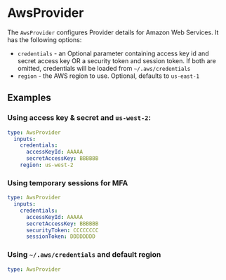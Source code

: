 # AwsProvider

The `AwsProvider` configures Provider details for Amazon Web Services. It has the following
options:
 * `credentials` - an Optional parameter containing access key id and secret access key OR a
   security token and session token. If both are omitted, credentials will be loaded from
   `~/.aws/credentials`
 * `region` - the AWS region to use. Optional, defaults to `us-east-1`

## Examples
### Using access key & secret and `us-west-2`:
```yaml
type: AwsProvider
  inputs:
    credentials:
      accessKeyId: AAAAA
      secretAccessKey: BBBBBB
    region: us-west-2
```

### Using temporary sessions for MFA
```yaml
type: AwsProvider
  inputs:
    credentials:
      accessKeyId: AAAAA
      secretAccessKey: BBBBBB
      securityToken: CCCCCCCC
      sessionToken: DDDDDDDD
```

### Using `~/.aws/credentials` and default region
```yaml
type: AwsProvider
```
